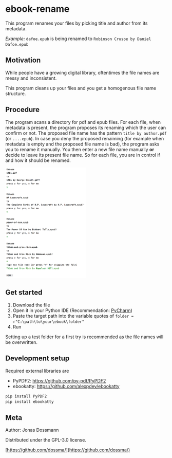 # ebook-rename
This program renames your files by picking title and author from its metadata. 

_Example:_ `dafoe.epub` is being renamed to `Robinson Crusoe by Daniel Dafoe.epub`

## Motivation 
While people have a growing digital library, oftentimes the file names are messy and inconsistent. 

This program cleans up your files and you get a homogenous file name structure.

## Procedure
The program scans a directory for pdf and epub files.
For each file, when metadata is present, the program proposes its renaming which the user can confirm or not.
The proposed file name has the pattern `title by author.pdf` (or `....epub`).
In case you deny the proposed renaiming (for example when metadata is empty and the proposed file name is bad), the program asks you to rename it manually.
You then enter a new file name manually __or__ decide to leave its present file name.
So for each file, you are in control if and how it should be renamed.

<!-- ![example image](header.png) -->

<img src="https://github.com/dossma/ebook-file-renaming/blob/main/header.png" width=50% height=50%>

## Get started

1. Download the file
2. Open it in your Python IDE (Recommendation: [PyCharm](https://www.jetbrains.com/pycharm/))
3. Paste the target path into the variable quotes of `folder = r"C:\path\to\your\ebook\folder"`
4. Run  

Setting up a test folder for a first try is recommended as the file names will be overwritten.

## Development setup

Required external libraries are
- PyPDF2: https://github.com/py-pdf/PyPDF2
- ebookatty: https://github.com/alexpdev/ebookatty

```sh
pip install PyPDF2
pip install ebookatty
```

## Meta

Author: Jonas Dossmann

Distributed under the GPL-3.0 license.

[https://github.com/dossma/](https://github.com/dossma/)

<!-- Markdown link & img dfn's -->
[npm-image]: https://img.shields.io/npm/v/datadog-metrics.svg?style=flat-square
[npm-url]: https://npmjs.org/package/datadog-metrics
[npm-downloads]: https://img.shields.io/npm/dm/datadog-metrics.svg?style=flat-square
[travis-image]: https://img.shields.io/travis/dossma/node-datadog-metrics/master.svg?style=flat-square
[travis-url]: https://travis-ci.org/dossma/node-datadog-metrics
[wiki]: https://github.com/dossma/ebook-file-renaming/wiki
